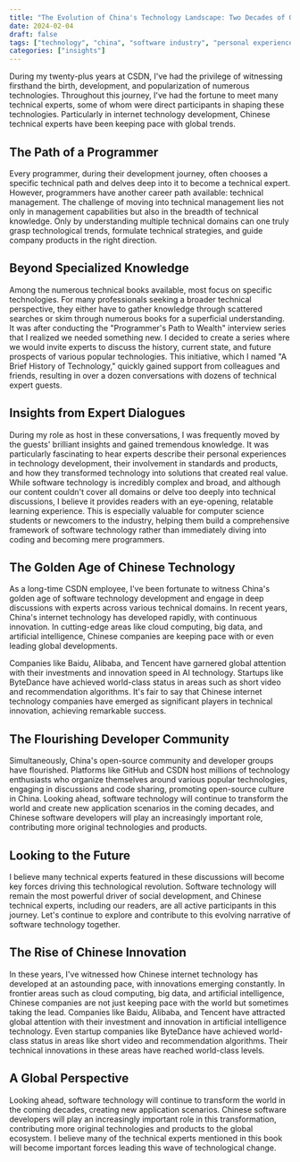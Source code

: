```yaml
---
title: "The Evolution of China's Technology Landscape: Two Decades of Observation"
date: 2024-02-04
draft: false
tags: ["technology", "china", "software industry", "personal experience", "CSDN"]
categories: ["insights"]
---
```


During my twenty-plus years at CSDN, I've had the privilege of witnessing firsthand the birth, development, and popularization of numerous technologies. Throughout this journey, I've had the fortune to meet many technical experts, some of whom were direct participants in shaping these technologies. Particularly in internet technology development, Chinese technical experts have been keeping pace with global trends.

## The Path of a Programmer

Every programmer, during their development journey, often chooses a specific technical path and delves deep into it to become a technical expert. However, programmers have another career path available: technical management. The challenge of moving into technical management lies not only in management capabilities but also in the breadth of technical knowledge. Only by understanding multiple technical domains can one truly grasp technological trends, formulate technical strategies, and guide company products in the right direction.

## Beyond Specialized Knowledge

Among the numerous technical books available, most focus on specific technologies. For many professionals seeking a broader technical perspective, they either have to gather knowledge through scattered searches or skim through numerous books for a superficial understanding. It was after conducting the "Programmer's Path to Wealth" interview series that I realized we needed something new. I decided to create a series where we would invite experts to discuss the history, current state, and future prospects of various popular technologies. This initiative, which I named "A Brief History of Technology," quickly gained support from colleagues and friends, resulting in over a dozen conversations with dozens of technical expert guests.

## Insights from Expert Dialogues

During my role as host in these conversations, I was frequently moved by the guests' brilliant insights and gained tremendous knowledge. It was particularly fascinating to hear experts describe their personal experiences in technology development, their involvement in standards and products, and how they transformed technology into solutions that created real value. While software technology is incredibly complex and broad, and although our content couldn't cover all domains or delve too deeply into technical discussions, I believe it provides readers with an eye-opening, relatable learning experience. This is especially valuable for computer science students or newcomers to the industry, helping them build a comprehensive framework of software technology rather than immediately diving into coding and becoming mere programmers.

## The Golden Age of Chinese Technology

As a long-time CSDN employee, I've been fortunate to witness China's golden age of software technology development and engage in deep discussions with experts across various technical domains. In recent years, China's internet technology has developed rapidly, with continuous innovation. In cutting-edge areas like cloud computing, big data, and artificial intelligence, Chinese companies are keeping pace with or even leading global developments.

Companies like Baidu, Alibaba, and Tencent have garnered global attention with their investments and innovation speed in AI technology. Startups like ByteDance have achieved world-class status in areas such as short video and recommendation algorithms. It's fair to say that Chinese internet technology companies have emerged as significant players in technical innovation, achieving remarkable success.

## The Flourishing Developer Community

Simultaneously, China's open-source community and developer groups have flourished. Platforms like GitHub and CSDN host millions of technology enthusiasts who organize themselves around various popular technologies, engaging in discussions and code sharing, promoting open-source culture in China. Looking ahead, software technology will continue to transform the world and create new application scenarios in the coming decades, and Chinese software developers will play an increasingly important role, contributing more original technologies and products.

## Looking to the Future

I believe many technical experts featured in these discussions will become key forces driving this technological revolution. Software technology will remain the most powerful driver of social development, and Chinese technical experts, including our readers, are all active participants in this journey. Let's continue to explore and contribute to this evolving narrative of software technology together.

## The Rise of Chinese Innovation

In these years, I've witnessed how Chinese internet technology has developed at an astounding pace, with innovations emerging constantly. In frontier areas such as cloud computing, big data, and artificial intelligence, Chinese companies are not just keeping pace with the world but sometimes taking the lead. Companies like Baidu, Alibaba, and Tencent have attracted global attention with their investment and innovation in artificial intelligence technology. Even startup companies like ByteDance have achieved world-class status in areas like short video and recommendation algorithms. Their technical innovations in these areas have reached world-class levels.

## A Global Perspective

Looking ahead, software technology will continue to transform the world in the coming decades, creating new application scenarios. Chinese software developers will play an increasingly important role in this transformation, contributing more original technologies and products to the global ecosystem. I believe many of the technical experts mentioned in this book will become important forces leading this wave of technological change.